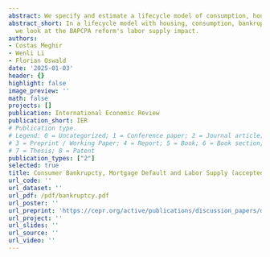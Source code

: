 ```yaml
---
abstract: We specify and estimate a lifecycle model of consumption, housing demand and labor supply in an environment where individuals may file for bankruptcy or default on their mortgage. Uncertainty in the model is driven by house price shocks, education specific productivity shocks, and catastrophic consumption events, while bankruptcy is governed by the basic institutional framework in the US as implied by Chapter 7 and Chapter 13. The model is estimated using micro data on credit reports and mortgages combined with data from the American Community Survey. We use the model to understand the relative importance of the two chapters (7 and 13) for each of our two education groups that differ in both preferences and wage profiles. We also provide an evaluation of the BACPCA reform. Our paper demonstrates importance of distributional effects of Bankruptcy policy.
abstract_short: In a lifecycle model with housing, consumption, bankruptcy and default
  we look at the BAPCPA reform's labor supply impact.
authors:
- Costas Meghir
- Wenli Li
- Florian Oswald
date: '2025-01-03'
header: {}
highlight: false
image_preview: ''
math: false
projects: []
publication: International Economic Review
publication_short: IER
# Publication type.
# Legend: 0 = Uncategorized; 1 = Conference paper; 2 = Journal article;
# 3 = Preprint / Working Paper; 4 = Report; 5 = Book; 6 = Book section;
# 7 = Thesis; 8 = Patent
publication_types: ["2"]
selected: true
title: Consumer Bankrupcty, Mortgage Default and Labor Supply (accepted)
url_code: ''
url_dataset: ''
url_pdf: /pdf/bankruptcy.pdf
url_poster: ''
url_preprint: 'https://cepr.org/active/publications/discussion_papers/dp.php?dpno=17117'
url_project: ''
url_slides: ''
url_source: ''
url_video: ''
---
```


